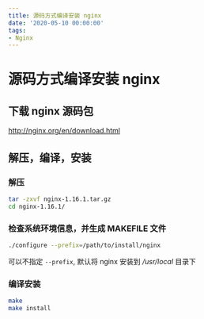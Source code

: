 ```yaml
---
title: 源码方式编译安装 nginx
date: '2020-05-10 00:00:00'
tags:
- Nginx
---
```

# 源码方式编译安装 nginx

## 下载 nginx 源码包

http://nginx.org/en/download.html

## 解压，编译，安装

### 解压

```bash
tar -zxvf nginx-1.16.1.tar.gz
cd nginx-1.16.1/
```

### 检查系统环境信息，并生成 MAKEFILE 文件
```bash
./configure --prefix=/path/to/install/nginx
```
可以不指定 `--prefix`, 默认将 nginx 安装到 */usr/local* 目录下

### 编译安装
```bash
make
make install
```
